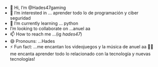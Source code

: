- 👋 Hi, I’m @Hades47gaming
- 👀 I’m interested in ... aprender todo lo de programación y ciber seguridad 
- 🌱 I’m currently learning ... python 
-  I’m looking to collaborate on ...anuel aa
- 📫 How to reach me ...(ig _hades47_)
- 😄 Pronouns: ...Hades
- ⚡ Fun fact: ...me encantan los videojuegos y la música de anuel aa
🧑‍💻 me encanta aprender todo lo relacionado con la tecnología y nuevas tecnologías!
<!---
Hades47gaming/Hades47gaming is a ✨ special ✨ repository because its `README.md` (this file) appears on your GitHub profile.
You can click the Preview link to take a look at your changes.
--->
